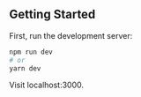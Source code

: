 
## Getting Started

First, run the development server:

```bash
npm run dev
# or
yarn dev
```

Visit localhost:3000.